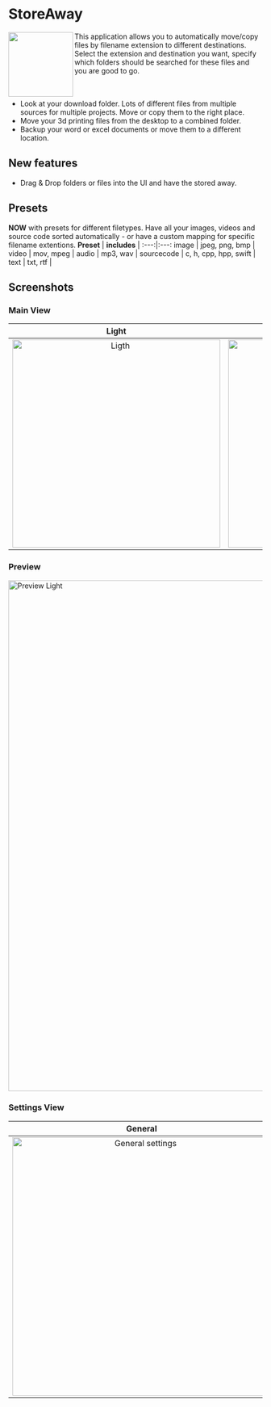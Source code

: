 # StoreAway

<img align="left" width="128" height="128" src="https://user-images.githubusercontent.com/40243830/103172637-27acfb00-4855-11eb-9395-8bc7def2b07f.png">

This application allows you to automatically move/copy files by filename extension to different destinations. Select the extension and destination you want, specify which folders should be searched for these files and you are good to go.
</br></br></br>

* Look at your download folder. Lots of different files from multiple sources for multiple projects. Move or copy them to the right place. 
* Move your 3d printing files from the desktop to a combined folder. 
* Backup your word or excel documents or move them to a different location.

## New features

* Drag & Drop folders or files into the UI and have the stored away. 

## Presets
__NOW__ with presets for different filetypes. Have all your images, videos and source code sorted automatically - or have a custom mapping for specific filename extentions.
__Preset__ | __includes__ |
:---:|:---:
image | jpeg, png, bmp |
video | mov, mpeg |
audio | mp3, wav |
sourcecode | c, h, cpp, hpp, swift |
text | txt, rtf |

## Screenshots 
### Main View
Light             |    Dark with details
:-------------------------:|:-------------------------:
<img width="412" alt="Ligth" src="https://user-images.githubusercontent.com/40243830/103172565-b0776700-4854-11eb-9eb5-26136325cc4e.png"> | <img width="412" alt="Dark with details" src="https://user-images.githubusercontent.com/40243830/103172566-b2d9c100-4854-11eb-8188-2716ae656969.png"> |

### Preview
<img width="1012" alt="Preview Light" src="https://user-images.githubusercontent.com/40243830/103172581-c08f4680-4854-11eb-9621-3adf1a3ec4b4.png">

### Settings View
General             |  Mapping |   Watched Folders
:-------------------------:|:-------------------------:|:-------------------------:
<img width="512" alt="General settings" src="https://user-images.githubusercontent.com/40243830/103172591-cc7b0880-4854-11eb-9ddf-ef7a2045cc3f.png"> | <img width="468" alt="Mapping Settings" src="https://user-images.githubusercontent.com/40243830/103172598-d56bda00-4854-11eb-858e-aa8497304baa.png"> | <img width="512" alt="Source Settings" src="https://user-images.githubusercontent.com/40243830/103172605-dd2b7e80-4854-11eb-802b-158ced1ca954.png"> |




